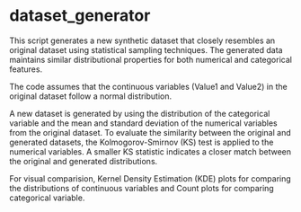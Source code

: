 # dataset_generator
This script generates a new synthetic dataset that closely resembles an original dataset using statistical sampling techniques. The generated data maintains similar distributional properties for both numerical and categorical features.

The code assumes that the continuous variables (Value1 and Value2) in the original dataset follow a normal distribution.

A new dataset is generated by using the distribution of the categorical variable and the mean and standard deviation of the numerical variables from the original dataset.
To evaluate the similarity between the original and generated datasets, the Kolmogorov-Smirnov (KS) test is applied to the numerical variables.
A smaller KS statistic indicates a closer match between the original and generated distributions.

For visual comparision, Kernel Density Estimation (KDE) plots for comparing the distributions of continuous variables and Count plots for comparing categorical variable.

